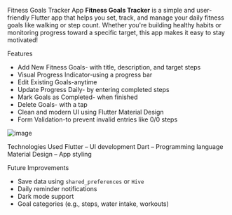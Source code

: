  Fitness Goals Tracker App
**Fitness Goals Tracker** is a simple and user-friendly Flutter app that helps you set, track, and manage your daily fitness goals like walking or step count. Whether you're building healthy habits or monitoring progress toward a specific target, this app makes it easy to stay motivated!

 Features
*  Add New Fitness Goals- with title, description, and target steps
*  Visual Progress Indicator-using a progress bar
*  Edit Existing Goals-anytime
*  Update Progress Daily- by entering completed steps
*  Mark Goals as Completed- when finished
*  Delete Goals- with a tap
*  Clean and modern UI using Flutter Material Design
*  Form Validation-to prevent invalid entries like 0/0 steps


![image](https://github.com/user-attachments/assets/44840b20-5a47-449f-8091-de1c82b92e1f)

 Technologies Used
Flutter – UI development
Dart – Programming language
Material Design – App styling

 Future Improvements
* Save data using `shared_preferences` or `Hive`
* Daily reminder notifications
* Dark mode support
* Goal categories (e.g., steps, water intake, workouts)

